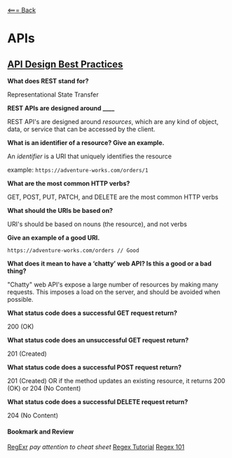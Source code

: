 [<=== Back](README.md)

# APIs

## [API Design Best Practices](https://docs.microsoft.com/en-us/azure/architecture/best-practices/api-design)

**What does REST stand for?**

Representational State Transfer

**REST APIs are designed around  ____**

REST API's are designed around *resources*, which are any kind of object, data, or service that can be accessed by the client.

**What is an identifier of a resource? Give an example.**

An *identifier* is a URI that uniquely identifies the resource

example: `https://adventure-works.com/orders/1`

**What are the most common HTTP verbs?**

GET, POST, PUT, PATCH, and DELETE are the most common HTTP verbs

**What should the URIs be based on?**

URI's should be based on nouns (the resource), and not verbs

**Give an example of a good URI.**

`https://adventure-works.com/orders // Good`

**What does it mean to have a ‘chatty’ web API? Is this a good or a bad thing?**

"Chatty" web API's expose a large number of resources by making many requests. This imposes a load on the server, and should be avoided when possible.

**What status code does a successful GET request return?**

200 (OK)

**What status code does an unsuccessful GET request return?**

201 (Created)

**What status code does a successful POST request return?**

201 (Created) OR if the method updates an existing resource, it returns 200 (OK) or 204 (No Content)

**What status code does a successful DELETE request return?**

204 (No Content)

#### Bookmark and Review

[RegExr](https://regexr.com/)
*pay attention to cheat sheet*
[Regex Tutorial](https://medium.com/factory-mind/regex-tutorial-a-simple-cheatsheet-by-examples-649dc1c3f285)
[Regex 101](https://regex101.com/)